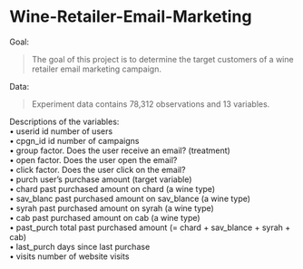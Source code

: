# Wine-Retailer-Email-Marketing
Goal:
>The goal of this project is to determine the target customers of a wine retailer email marketing campaign.  

Data:
>Experiment data contains 78,312 observations and 13 variables.  
  
Descriptions of the variables:  
• userid id number of users  
• cpgn_id id number of campaigns  
• group factor. Does the user receive an email? (treatment)  
• open factor. Does the user open the email?  
• click factor. Does the user click on the email?  
• purch user’s purchase amount (target variable)  
• chard past purchased amount on chard (a wine type)  
• sav_blanc past purchased amount on sav_blance (a wine type)  
• syrah past purchased amount on syrah (a wine type)  
• cab past purchased amount on cab (a wine type)  
• past_purch total past purchased amount (= chard + sav_blance + syrah + cab)  
• last_purch days since last purchase  
• visits number of website visits
